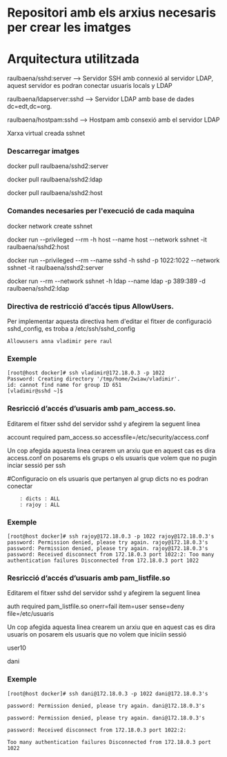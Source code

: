 
# Repositori amb els arxius necesaris per crear les imatges 

# Arquitectura utilitzada

raulbaena/sshd:server --> Servidor SSH amb connexió al servidor LDAP, aquest servidor es podran conectar usuaris locals y LDAP

raulbaena/ldapserver:sshd --> Servidor LDAP amb base de dades dc=edt,dc=org.

raulbaena/hostpam:sshd --> Hostpam amb consexió amb el servidor LDAP

Xarxa virtual creada sshnet

### Descarregar imatges

docker pull raulbaena/sshd2:server

docker pull raulbaena/sshd2:ldap

docker pull raulbaena/sshd2:host

### Comandes necesaries per l'execució de cada maquina

docker network create sshnet

docker run --privileged --rm -h host --name host --network sshnet -it raulbaena/sshd2:host

docker run --privileged --rm --name sshd -h sshd -p 1022:1022 --network sshnet -it raulbaena/sshd2:server

docker run --rm --network sshnet -h ldap --name ldap -p 389:389 -d raulbaena/sshd2:ldap

### Directiva de restricció d’accés tipus AllowUsers.

Per implementar aquesta directiva hem d'editar el fitxer de configuració sshd_config, es troba a /etc/ssh/sshd_config
```
Allowusers anna vladimir pere raul
```
### Exemple
```
[root@host docker]# ssh vladimir@172.18.0.3 -p 1022 
Password: Creating directory '/tmp/home/2wiaw/vladimir'. 
id: cannot find name for group ID 651 
[vladimir@sshd ~]$
```
### Resricció d’accés d’usuaris amb pam_access.so.

Editarem el fitxer sshd del servidor sshd y afegirem la seguent linea

account required pam_access.so accessfile=/etc/security/access.conf

Un cop afegida aquesta linea cerarem un arxiu que en aquest cas es dira access.conf on posarems els grups o els usuaris que volem que no pugin inciar sessió per ssh

#Configuracio on els usuaris que pertanyen al grup dicts no es podran conectar
```
    : dicts : ALL
    : rajoy : ALL
```
### Exemple
```
[root@host docker]# ssh rajoy@172.18.0.3 -p 1022 rajoy@172.18.0.3's password: Permission denied, please try again. rajoy@172.18.0.3's password: Permission denied, please try again. rajoy@172.18.0.3's password: Received disconnect from 172.18.0.3 port 1022:2: Too many authentication failures Disconnected from 172.18.0.3 port 1022
```
### Resricció d’accés d’usuaris amb pam_listfile.so

Editarem el fitxer sshd del servidor sshd y afegirem la seguent linea

auth required pam_listfile.so onerr=fail item=user sense=deny file=/etc/usuaris

Un cop afegida aquesta linea crearem un arxiu que en aquest cas es dira usuaris on posarem els usuaris que no volem que iniciin sessió

user10 

dani

### Exemple
```
[root@host docker]# ssh dani@172.18.0.3 -p 1022 dani@172.18.0.3's 

password: Permission denied, please try again. dani@172.18.0.3's

password: Permission denied, please try again. dani@172.18.0.3's 

password: Received disconnect from 172.18.0.3 port 1022:2: 

Too many authentication failures Disconnected from 172.18.0.3 port 1022
```